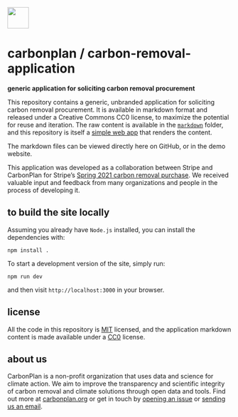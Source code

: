 <img
  src='https://carbonplan-assets.s3.amazonaws.com/monogram/dark-small.png'
  height='48'
/>

# carbonplan / carbon-removal-application

**generic application for soliciting carbon removal procurement**

This repository contains a generic, unbranded application for soliciting carbon removal procurement. It is available in markdown format and released under a Creative Commons CC0 license, to maximize the potential for reuse and iteration. The raw content is available in the [`markdown`](/markdown) folder, and this repository is itself a [simple web app](https://carbon-removal-application.carbonplan.org) that renders the content.

The markdown files can be viewed directly here on GitHub, or in the demo website.

This application was developed as a collaboration between Stripe and CarbonPlan for Stripe’s [Spring  2021 carbon removal purchase](). We received valuable input and feedback from many organizations and people in the process of developing it. 

## to build the site locally

Assuming you already have `Node.js` installed, you can install the dependencies with:

```shell
npm install .
```

To start a development version of the site, simply run:

```shell
npm run dev
```

and then visit `http://localhost:3000` in your browser.

## license

All the code in this repository is [MIT](https://choosealicense.com/licenses/mit/) licensed, and the application markdown content is made available under a [CC0](https://choosealicense.com/licenses/cc-by-4.0/) license.

## about us

CarbonPlan is a non-profit organization that uses data and science for climate action. We aim to improve the transparency and scientific integrity of carbon removal and climate solutions through open data and tools. Find out more at [carbonplan.org](https://carbonplan.org/) or get in touch by [opening an issue](https://github.com/carbonplan/cdr-database/issues/new) or [sending us an email](mailto:hello@carbonplan.org).
